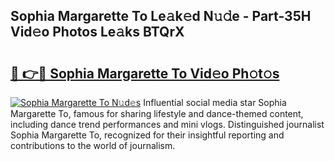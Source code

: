 ## Sophia Margarette To Le𝚊k𝚎d N𝚞𝚍e - Part-35H Vid𝚎o Photos Le𝚊ks BTQrX

# <h2><a href="http://fbc8tb.evod.top/?m=Sophia+Margarette+To">🔗 👉🔴 Sophia Margarette To Vid𝚎o Ph𝚘t𝚘s</a></h2>

[![Sophia Margarette To N𝚞d𝚎s](https://i.imgur.com/8V9OHl7.gif)](http://fbc8tb.evod.top/?m=Sophia+Margarette+To)
Influential social media star Sophia Margarette To, famous for sharing lifestyle and dance-themed content, including dance trend performances and mini vlogs. Distinguished journalist Sophia Margarette To, recognized for their insightful reporting and contributions to the world of journalism. 
